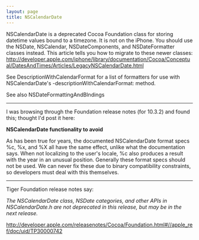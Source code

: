 ```yaml
---
layout: page
title: NSCalendarDate
---
```


NSCalendarDate is a deprecated Cocoa Foundation class for storing datetime values bound to a timezone. It is not on the iPhone. You should use the NSDate, NSCalendar, NSDateComponents, and NSDateFormatter classes instead. This article tells you how to migrate to these newer classes: http://developer.apple.com/iphone/library/documentation/Cocoa/Conceptual/DatesAndTimes/Articles/LegacyNSCalendarDate.html

See DescriptionWithCalendarFormat for a list of formatters for use with NSCalendarDate's     -descriptionWithCalendarFormat: method.

See also NSDateFormattingAndBIndings

----

I was browsing through the Foundation release notes (for 10.3.2) and found this; thought I'd post it here:

**NSCalendarDate functionality to avoid**

As has been true for years, the documented NSCalendarDate format specs %c, %x, and %X all have the same effect, unlike what the documentation says. When not localizing to the user's locale, %c also produces a result with the year in an unusual position. Generally these format specs should not be used. We can never fix these due to binary compatibility constraints, so developers must deal with this themselves.

----

Tiger Foundation release notes say:

*The NSCalendarDate class, NSDate categories, and other APIs in NSCalendarDate.h are not deprecated in this release, but may be in the next release.*

http://developer.apple.com/releasenotes/Cocoa/Foundation.html#//apple_ref/doc/uid/TP30000742

